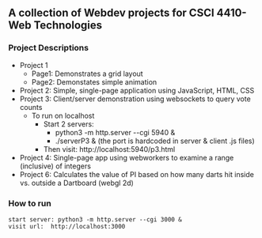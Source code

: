 ## A collection of Webdev projects for CSCI 4410-Web Technologies 
### Project Descriptions
   - Project 1 
        - Page1: Demonstrates a grid layout
        - Page2: Demonstates simple animation
   - Project 2: Simple, single-page application using JavaScript, HTML, CSS
   - Project 3: Client/server demonstration using websockets to query vote counts
        - To run on localhost
          - Start 2 servers: 
              - python3 -m http.server --cgi 5940 &
               - ./serverP3 & (the port is hardcoded in server & client .js files)
           - Then visit:  http://localhost:5940/p3.html
   - Project 4: Single-page app using webworkers to examine a range (inclusive) of integers
   - Project 6: Calculates the value of PI based on how many darts hit inside vs. outside a Dartboard (webgl 2d) 
### How to run
    start server: python3 -m http.server --cgi 3000 &
    visit url:  http://localhost:3000
    
		
